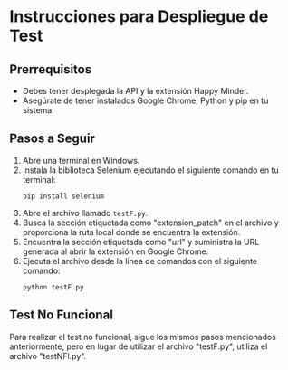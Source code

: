 # Instrucciones para Despliegue de Test

## Prerrequisitos
- Debes tener desplegada la API y la extensión Happy Minder.
- Asegúrate de tener instalados Google Chrome, Python y pip en tu sistema.

## Pasos a Seguir
1. Abre una terminal en Windows.
2. Instala la biblioteca Selenium ejecutando el siguiente comando en tu terminal:
    ```
    pip install selenium
    ```
3. Abre el archivo llamado `testF.py`.
4. Busca la sección etiquetada como "extension_patch" en el archivo y proporciona la ruta local donde se encuentra la extensión.
5. Encuentra la sección etiquetada como "url" y suministra la URL generada al abrir la extensión en Google Chrome.
6. Ejecuta el archivo desde la línea de comandos con el siguiente comando:
    ```
    python testF.py
    ```

## Test No Funcional
Para realizar el test no funcional, sigue los mismos pasos mencionados anteriormente, pero en lugar de utilizar el archivo "testF.py", utiliza el archivo "testNFl.py".
